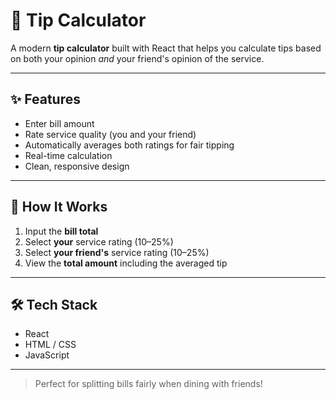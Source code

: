 # 💸 Tip Calculator

A modern **tip calculator** built with React that helps you calculate tips based on both your opinion _and_ your friend's opinion of the service.

---

## ✨ Features

- Enter bill amount
- Rate service quality (you and your friend)
- Automatically averages both ratings for fair tipping
- Real-time calculation
- Clean, responsive design

---

## 🧠 How It Works

1. Input the **bill total**
2. Select **your** service rating (10–25%)
3. Select **your friend's** service rating (10–25%)
4. View the **total amount** including the averaged tip

---

## 🛠 Tech Stack

- React
- HTML / CSS
- JavaScript

---

> Perfect for splitting bills fairly when dining with friends!
